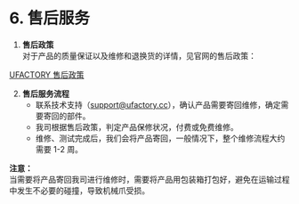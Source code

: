 ﻿
# 6. 售后服务

1. **售后政策**  
   对于产品的质量保证以及维修和退换货的详情，见官网的售后政策：

[UFACTORY 售后政策](https://www.cn.ufactory.cc/warranty)

2. **售后服务流程**  
   - 联系技术支持（support@ufactory.cc），确认产品需要寄回维修，确定需要寄回的部件。
   - 我司根据售后政策，判定产品保修状况，付费或免费维修。
   - 维修、测试完成后，我们会将产品寄回，一般情况下，整个维修流程大约需要 1-2 周。

**注意：**  
当需要将产品寄回我司进行维修时，需要将产品用包装箱打包好，避免在运输过程中发生不必要的碰撞，导致机械爪受损。
